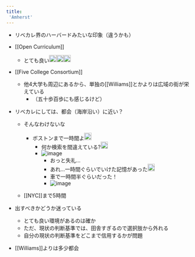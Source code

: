 ```yaml
---
title:
 'Amherst'
---
```


- リベカレ界のハーバードみたいな印象（違うかも）
- [[Open Curriculum]]
    - とても良い<img src='https://scrapbox.io/api/pages/blu3mo-public/blu3mo/icon' alt='blu3mo.icon' height="19.5"/><img src='https://scrapbox.io/api/pages/blu3mo-public/blu3mo/icon' alt='blu3mo.icon' height="19.5"/><img src='https://scrapbox.io/api/pages/blu3mo-public/blu3mo/icon' alt='blu3mo.icon' height="19.5"/>

- [[Five College Consortium]]
    - 他4大学も周辺にあるから、単独の[[Williams]]とかよりは広域の街が栄えている
        - （五十歩百歩にも感じるけど）

- リベカレにしては、都会（海岸沿い）に近い？
    - そんなわけないな
        - ボストンまで一時間よ<img src='https://scrapbox.io/api/pages/blu3mo-public/rickshinmi/icon' alt='rickshinmi.icon' height="19.5"/>
            - 何か検索を間違えている?<img src='https://scrapbox.io/api/pages/blu3mo-public/blu3mo/icon' alt='blu3mo.icon' height="19.5"/>
            - ![image](https://gyazo.com/73da6a451ac97da2fe33eaf77295f07c/thumb/1000)
                - おっと失礼...
                - あれ...一時間ぐらいでいけた記憶があった<img src='https://scrapbox.io/api/pages/blu3mo-public/rickshinmi/icon' alt='rickshinmi.icon' height="19.5"/>
                - 車で一時間半ぐらいだった！
                - ![image](https://gyazo.com/4914700d7d4d685faf224307fd8d8828/thumb/1000)


    - [[NYC]]まで5時間

- 出すべきかどうか迷っている
    - とても良い環境があるのは確か
    - ただ、現状の判断基準では、田舎すぎるので選択肢から外れる
    - 自分の現状の判断基準をどこまで信用するかが問題

- [[Williams]]よりは多少都会

